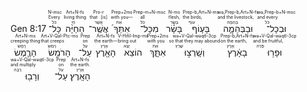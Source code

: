 <rt dir="rtl">Gen 8:17</rt> <RUBY><ruby><ruby>כָּל־<rt>כֹּל</rt></ruby><rt>Every</rt></ruby><rt>N-msc</rt></RUBY> <RUBY><ruby><ruby>הַחַיָּ֨ה<rt>חַי</rt></ruby><rt>living thing</rt></ruby><rt>Art+N-fs</rt></RUBY> <RUBY><ruby><ruby>אֲשֶֽׁר־<rt>אֲשֶׁר</rt></ruby><rt>that [is]</rt></ruby><rt>Pro-r</rt></RUBY> <RUBY><ruby><ruby>אִתְּךָ֜<rt>אֵת</rt></ruby><rt>with you—</rt></ruby><rt>Prep+2ms</rt></RUBY> <RUBY><ruby><ruby>מִכָּל־<rt>כֹּל</rt></ruby><rt>all</rt></ruby><rt>Prep-m+N-msc</rt></RUBY> <RUBY><ruby><ruby>בָּשָׂ֗ר<rt>בָּשָׂר</rt></ruby><rt>flesh,</rt></ruby><rt>N-ms</rt></RUBY> <RUBY><ruby><ruby>בָּע֧וֹף<rt>עוֹף</rt></ruby><rt>the birds,</rt></ruby><rt>Prep-b,Art+N-ms</rt></RUBY> <RUBY><ruby><ruby>וּבַבְּהֵמָ֛ה<rt>בְּהֵמָה</rt></ruby><rt>and the livestock,</rt></ruby><rt>wə,Prep-b,Art+N-fs</rt></RUBY> <RUBY><ruby><ruby>וּבְכָל־<rt>כֹּל</rt></ruby><rt>and every</rt></ruby><rt>wə,Prep-b+N-msc</rt></RUBY> <RUBY><ruby><ruby>הָרֶ֛מֶשׂ<rt>רֶמֶשׂ</rt></ruby><rt>creeping thing</rt></ruby><rt>Art+N-ms</rt></RUBY> <RUBY><ruby><ruby>הָרֹמֵ֥שׂ<rt>רָמַשׂ</rt></ruby><rt>that creeps</rt></ruby><rt>Art+V-Qal-Ptc-ms</rt></RUBY> <RUBY><ruby><ruby>עַל־<rt>עַל</rt></ruby><rt>on</rt></ruby><rt>Prep</rt></RUBY> <RUBY><ruby><ruby>הָאָ֖רֶץ<rt>אֶרֶץ</rt></ruby><rt>the earth—</rt></ruby><rt>Art+N-fs</rt></RUBY> <RUBY><ruby><ruby>הוֹצֵא<rt>יָצָא</rt></ruby><rt>bring out</rt></ruby><rt>V-Hifil-Imp-ms</rt></RUBY> <RUBY><ruby><ruby>אִתָּ֑ךְ<rt>אֵת</rt></ruby><rt>with you</rt></ruby><rt>Prep+2ms</rt></RUBY> <RUBY><ruby><ruby>וְשָֽׁרְצ֣וּ<rt>שָׁרַץ</rt></ruby><rt>so that they may abound</rt></ruby><rt>wə+V-Qal-wəqtl-3cp</rt></RUBY> <RUBY><ruby><ruby>בָאָ֔רֶץ<rt>אֶרֶץ</rt></ruby><rt>on the earth,</rt></ruby><rt>Prep-b,Art+N-fs</rt></RUBY> <RUBY><ruby><ruby>וּפָר֥וּ<rt>פָּרָה</rt></ruby><rt>and be fruitful,</rt></ruby><rt>wə+V-Qal-wəqtl-3cp</rt></RUBY> <RUBY><ruby><ruby>וְרָב֖וּ<rt>רָבָה</rt></ruby><rt>and multiply</rt></ruby><rt>wə+V-Qal-wəqtl-3cp</rt></RUBY> <RUBY><ruby><ruby>עַל־<rt>עַל</rt></ruby><rt>on</rt></ruby><rt>Prep</rt></RUBY> <RUBY><ruby><ruby>הָאָֽרֶץ׃<rt>אֶרֶץ</rt></ruby><rt>the earth.</rt></ruby><rt>Art+N-fs</rt></RUBY> 

